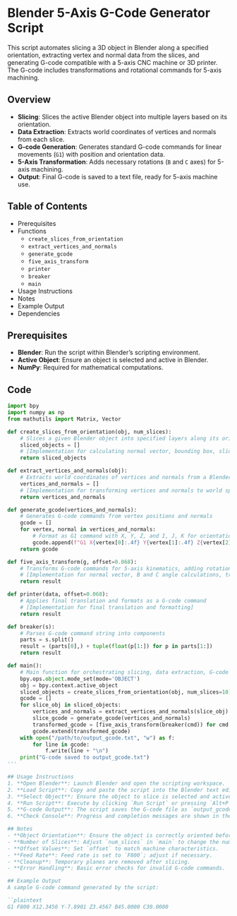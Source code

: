 # Blender 5-Axis G-Code Generator Script

This script automates slicing a 3D object in Blender along a specified orientation, extracting vertex and normal data from the slices, and generating G-code compatible with a 5-axis CNC machine or 3D printer. The G-code includes transformations and rotational commands for 5-axis machining.

## Overview
- **Slicing**: Slices the active Blender object into multiple layers based on its orientation.
- **Data Extraction**: Extracts world coordinates of vertices and normals from each slice.
- **G-code Generation**: Generates standard G-code commands for linear movements (`G1`) with position and orientation data.
- **5-Axis Transformation**: Adds necessary rotations (`B` and `C` axes) for 5-axis machining.
- **Output**: Final G-code is saved to a text file, ready for 5-axis machine use.

## Table of Contents
- Prerequisites
- Functions
  - `create_slices_from_orientation`
  - `extract_vertices_and_normals`
  - `generate_gcode`
  - `five_axis_transform`
  - `printer`
  - `breaker`
  - `main`
- Usage Instructions
- Notes
- Example Output
- Dependencies

## Prerequisites
- **Blender**: Run the script within Blender’s scripting environment.
- **Active Object**: Ensure an object is selected and active in Blender.
- **NumPy**: Required for mathematical computations.

## Code

```python
import bpy
import numpy as np
from mathutils import Matrix, Vector

def create_slices_from_orientation(obj, num_slices):
    # Slices a given Blender object into specified layers along its orientation
    sliced_objects = []
    # [Implementation for calculating normal vector, bounding box, slice planes, and slicing loop]
    return sliced_objects

def extract_vertices_and_normals(obj):
    # Extracts world coordinates of vertices and normals from a Blender object
    vertices_and_normals = []
    # [Implementation for transforming vertices and normals to world space]
    return vertices_and_normals

def generate_gcode(vertices_and_normals):
    # Generates G-code commands from vertex positions and normals
    gcode = []
    for vertex, normal in vertices_and_normals:
        # Format as G1 command with X, Y, Z, and I, J, K for orientation
        gcode.append(f"G1 X{vertex[0]:.4f} Y{vertex[1]:.4f} Z{vertex[2]:.4f} I{normal[0]:.4f} J{normal[1]:.4f} K{normal[2]:.4f}")
    return gcode

def five_axis_transform(g, offset=0.068):
    # Transforms G-code commands for 5-axis kinematics, adding rotations
    # [Implementation for normal vector, B and C angle calculations, transformations]
    return result

def printer(data, offset=0.068):
    # Applies final translation and formats as a G-code command
    # [Implementation for final translation and formatting]
    return result

def breaker(s):
    # Parses G-code command string into components
    parts = s.split()
    result = (parts[0],) + tuple(float(p[1:]) for p in parts[1:])
    return result

def main():
    # Main function for orchestrating slicing, data extraction, G-code generation, and file writing
    bpy.ops.object.mode_set(mode='OBJECT')
    obj = bpy.context.active_object
    sliced_objects = create_slices_from_orientation(obj, num_slices=10)
    gcode = []
    for slice_obj in sliced_objects:
        vertices_and_normals = extract_vertices_and_normals(slice_obj)
        slice_gcode = generate_gcode(vertices_and_normals)
        transformed_gcode = [five_axis_transform(breaker(cmd)) for cmd in slice_gcode]
        gcode.extend(transformed_gcode)
    with open("/path/to/output_gcode.txt", "w") as f:
        for line in gcode:
            f.write(line + "\n")
    print("G-code saved to output_gcode.txt")
'''

## Usage Instructions
1. **Open Blender**: Launch Blender and open the scripting workspace.
2. **Load Script**: Copy and paste the script into the Blender text editor.
3. **Select Object**: Ensure the object to slice is selected and active.
4. **Run Script**: Execute by clicking `Run Script` or pressing `Alt+P`.
5. **G-code Output**: The script saves the G-code file as `output_gcode.txt` in your Documents.
6. **Check Console**: Progress and completion messages are shown in the console.

## Notes
- **Object Orientation**: Ensure the object is correctly oriented before slicing.
- **Number of Slices**: Adjust `num_slices` in `main` to change the number of layers.
- **Offset Values**: Set `offset` to match machine characteristics.
- **Feed Rate**: Feed rate is set to `F800`; adjust if necessary.
- **Cleanup**: Temporary planes are removed after slicing.
- **Error Handling**: Basic error checks for invalid G-code commands.

## Example Output
A sample G-code command generated by the script:

``plaintext
G1 F800 X12.3456 Y-7.8901 Z3.4567 B45.0000 C30.0000

